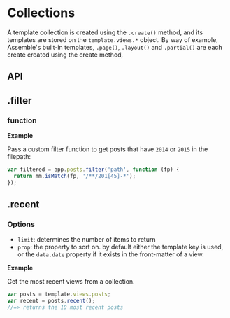 # Collections


A template collection is created using the `.create()` method, and its templates are stored on the `template.views.*` object. By way of example, Assemble's built-in templates, `.page()`, `.layout()` and `.partial()` are each create created using the create method,


## API

## .filter


### function

**Example**

Pass a custom filter function to get posts that have `2014` or `2015` in the filepath:

```js
var filtered = app.posts.filter('path', function (fp) {
  return mm.isMatch(fp, '/**/201[45]-*');
});
```

## .recent

### Options

- `limit`: determines the number of items to return
- `prop`: the property to sort on. by default either the template key is used, or the `data.date` property if it exists in the front-matter of a view.


**Example**

Get the most recent views from a collection.

```js
var posts = template.views.posts;
var recent = posts.recent();
//=> returns the 10 most recent posts
```

